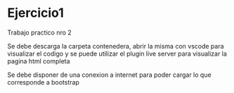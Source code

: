 # Ejercicio1
Trabajo practico nro 2
<p> Se debe descarga la carpeta contenedera, abrir la misma con vscode para visualizar el codigo y se puede utilizar el plugin live server para visualizar la pagina html completa</p>
<p>Se debe disponer de una conexion a internet para poder cargar lo que corresponde a bootstrap</p>
